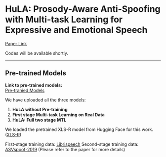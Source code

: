 # HuLA: Prosody-Aware Anti-Spoofing with Multi-task Learning for Expressive and Emotional Speech
[Paper Link](https://www.arxiv.org/abs/2509.21676)

Codes will be available shortly.

---

## Pre-trained Models

**Link to pre-trained models:**  
[Pre-tranied Models](https://drive.google.com/drive/folders/13I6dSEvkMtAOJP9qqBMiS0aCd1SdblAJ?usp=drive_link)

We have uploaded all the three models:

1. **HuLA without Pre-training**  
2. **First stage Multi-task Learning on Real Data**  
3. **HuLA: Full two stage MTL**

We loaded the pretrained XLS-R model from Hugging Face for this work. ([XLS-R](https://huggingface.co/facebook/wav2vec2-xls-r-300m))

First-stage training data: [Librispeech](https://www.openslr.org/12)
Second-stage training data: [ASVspoof-2019](https://datashare.ed.ac.uk/handle/10283/3336)
(Please refer to the paper for more details)
